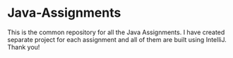 # Java-Assignments
This is the common repository for all the Java Assignments. I have created separate project for each assignment and all of them are built using IntelliJ. Thank you! 
